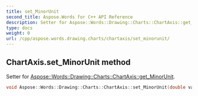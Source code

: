 ```yaml
---
title: set_MinorUnit
second_title: Aspose.Words for C++ API Reference
description: Setter for Aspose::Words::Drawing::Charts::ChartAxis::get_MinorUnit. 
type: docs
weight: 0
url: /cpp/aspose.words.drawing.charts/chartaxis/set_minorunit/
---
```

## ChartAxis.set_MinorUnit method


Setter for [Aspose::Words::Drawing::Charts::ChartAxis::get_MinorUnit](./get_minorunit/).

```cpp
void Aspose::Words::Drawing::Charts::ChartAxis::set_MinorUnit(double value)
```

